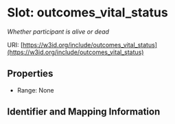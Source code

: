 # Slot: outcomes_vital_status
_Whether participant is alive or dead_


URI: [https://w3id.org/include/outcomes_vital_status](https://w3id.org/include/outcomes_vital_status)



<!-- no inheritance hierarchy -->


## Properties

 * Range: None



## Identifier and Mapping Information






